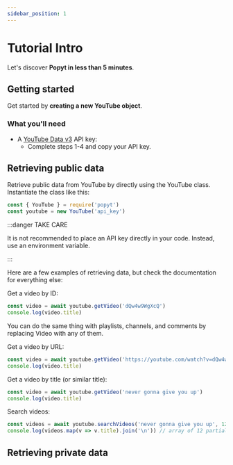 ```yaml
---
sidebar_position: 1
---
```


# Tutorial Intro

Let's discover **Popyt in less than 5 minutes**.

## Getting started

Get started by **creating a new YouTube object**.

### What you'll need

- A [YouTube Data v3](https://developers.google.com/youtube/v3/getting-started) API key:
  - Complete steps 1-4 and copy your API key.

## Retrieving public data

Retrieve public data from YouTube by directly using the YouTube class. Instantiate the class like this:

```js
const { YouTube } = require('popyt')
const youtube = new YouTube('api_key')
```

:::danger TAKE CARE

It is not recommended to place an API key directly in your code. Instead, use an environment variable.

:::

Here are a few examples of retrieving data, but check the documentation for everything else:

Get a video by ID:

```js
const video = await youtube.getVideo('dQw4w9WgXcQ')
console.log(video.title)
```

You can do the same thing with playlists, channels, and comments by replacing Video with any of them.  

Get a video by URL:

```js
const video = await youtube.getVideo('https://youtube.com/watch?v=dQw4w9WgXcQ')
console.log(video.title)
```

Get a video by title (or similar title):

```js
const video = await youtube.getVideo('never gonna give you up')
console.log(video.title)
```

Search videos:

```js
const videos = await youtube.searchVideos('never gonna give you up', 12)
console.log(videos.map(v => v.title).join('\n')) // array of 12 partial video objects
```

## Retrieving private data

<!--- (See [working with OAuth](../tutorial-extras/working-with-oauth).) -->
